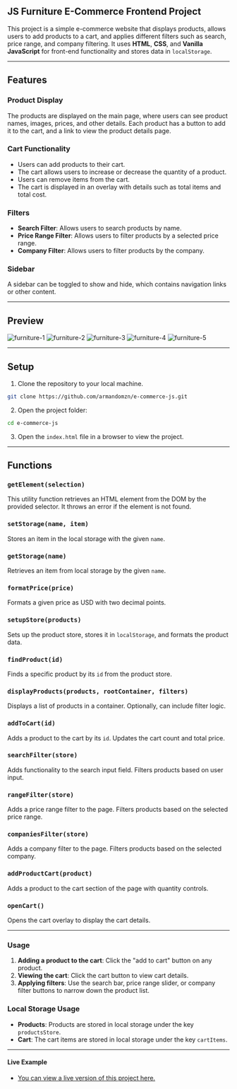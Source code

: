 ## JS Furniture E-Commerce Frontend Project
This project is a simple e-commerce website that displays products, allows users to add products to a cart, and applies different filters such as search, price range, and company filtering. It uses **HTML**, **CSS**, and **Vanilla JavaScript** for front-end functionality and stores data in `localStorage`.

---

## Features

### Product Display
The products are displayed on the main page, where users can see product names, images, prices, and other details. Each product has a button to add it to the cart, and a link to view the product details page.

### Cart Functionality
- Users can add products to their cart.
- The cart allows users to increase or decrease the quantity of a product.
- Users can remove items from the cart.
- The cart is displayed in an overlay with details such as total items and total cost.
  
### Filters
- **Search Filter**: Allows users to search products by name.
- **Price Range Filter**: Allows users to filter products by a selected price range.
- **Company Filter**: Allows users to filter products by the company.

### Sidebar
A sidebar can be toggled to show and hide, which contains navigation links or other content.

---
## Preview
![furniture-1](https://github.com/user-attachments/assets/a4ab9015-75e7-46f3-8a46-49b39ef2d96d)
![furniture-2](https://github.com/user-attachments/assets/586c3f00-aea7-4eb9-8564-eb0b0e1d7f6f)
![furniture-3](https://github.com/user-attachments/assets/8e44425a-311c-4b50-ae10-a4511a628646)
![furniture-4](https://github.com/user-attachments/assets/c6304d14-86e8-431c-bdfc-09f1aace5203)
![furniture-5](https://github.com/user-attachments/assets/e5546e49-f1a8-48f4-91cd-cf2bf9bb0ada)

---

## Setup

1. Clone the repository to your local machine.
```bash
git clone https://github.com/armandomzn/e-commerce-js.git
```
2. Open the project folder:
```bash
cd e-commerce-js
```
3. Open the `index.html` file in a browser to view the project.

---
## Functions

### `getElement(selection)`
This utility function retrieves an HTML element from the DOM by the provided selector. It throws an error if the element is not found.

### `setStorage(name, item)`
Stores an item in the local storage with the given `name`.

### `getStorage(name)`
Retrieves an item from local storage by the given `name`.

### `formatPrice(price)`
Formats a given price as USD with two decimal points.

### `setupStore(products)`
Sets up the product store, stores it in `localStorage`, and formats the product data.

### `findProduct(id)`
Finds a specific product by its `id` from the product store.

### `displayProducts(products, rootContainer, filters)`
Displays a list of products in a container. Optionally, can include filter logic.

### `addToCart(id)`
Adds a product to the cart by its `id`. Updates the cart count and total price.

### `searchFilter(store)`
Adds functionality to the search input field. Filters products based on user input.

### `rangeFilter(store)`
Adds a price range filter to the page. Filters products based on the selected price range.

### `companiesFilter(store)`
Adds a company filter to the page. Filters products based on the selected company.

### `addProductCart(product)`
Adds a product to the cart section of the page with quantity controls.

### `openCart()`
Opens the cart overlay to display the cart details.

---

### Usage

1. **Adding a product to the cart**: Click the "add to cart" button on any product.
2. **Viewing the cart**: Click the cart button to view cart details.
3. **Applying filters**: Use the search bar, price range slider, or company filter buttons to narrow down the product list.

### Local Storage Usage

- **Products**: Products are stored in local storage under the key `productsStore`.
- **Cart**: The cart items are stored in local storage under the key `cartItems`.

---

#### Live Example

- [You can view a live version of this project here.](https://voluble-malasada-b51b69.netlify.app)

